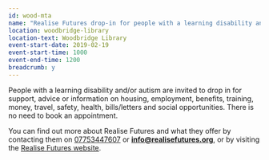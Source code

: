```yaml
---
id: wood-mta
name: "Realise Futures drop-in for people with a learning disability and/or autism"
location: woodbridge-library
location-text: Woodbridge Library
event-start-date: 2019-02-19
event-start-time: 1000
event-end-time: 1200
breadcrumb: y
---
```


People with a learning disability and/or autism are invited to drop in for support, advice or information on housing, employment, benefits, training, money, travel, safety, health, bills/letters and social opportunities. There is no need to book an appointment.

You can find out more about Realise Futures and what they offer by contacting them on [07753447607](tel:07753447607) or **info@realisefutures.org**, or by visiting the [Realise Futures website](https://www.realisefutures.org/).
